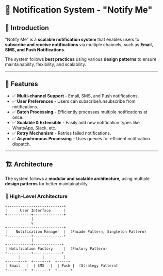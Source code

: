 # 📢 Notification System - "Notify Me"

## 📝 Introduction

"Notify Me" is a **scalable notification system** that enables users to **subscribe and receive notifications** via multiple channels, such as **Email, SMS, and Push Notifications**.

The system follows **best practices** using various **design patterns** to ensure maintainability, flexibility, and scalability.

---

## 🎯 Features

- ✅ **Multi-channel Support** - Email, SMS, and Push notifications.
- ✅ **User Preferences** - Users can subscribe/unsubscribe from notifications.
- ✅ **Batch Processing** - Efficiently processes multiple notifications at once.
- ✅ **Scalable & Extensible** - Easily add new notification types like WhatsApp, Slack, etc.
- ✅ **Retry Mechanism** - Retries failed notifications.
- ✅ **Asynchronous Processing** - Uses queues for efficient notification dispatch.

---

## 🏗️ Architecture

The system follows a **modular and scalable architecture**, using multiple **design patterns** for better maintainability.

### **🔹 High-Level Architecture**

```text
+--------------------------+
|      User Interface      |
+-----------+--------------+
            |
            v
+--------------------------+
|    Notification Manager  |  (Facade Pattern, Singleton Pattern)
+-----------+--------------+
            |
+-----------+-------------+
| Notification Factory     |  (Factory Pattern)
+-----------+-------------+
      |          |         |
+-----+--+  +----+--+  +-----+
| Email   |  | SMS   |  | Push |  (Strategy Pattern)
+--------+  +-------+  +------+
